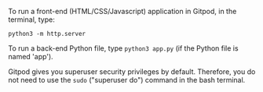 To run a front-end (HTML/CSS/Javascript) application in Gitpod, in the terminal, type:

`python3 -m http.server`

To run a back-end Python file, type `python3 app.py` (if the Python file is named 'app').

Gitpod gives you superuser security privileges by default. Therefore, you do not need to use the `sudo` ("superuser do") command in the bash terminal.